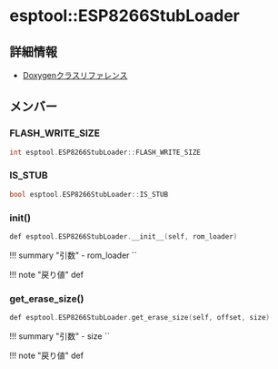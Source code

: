 # esptool::ESP8266StubLoader



## 詳細情報

- [Doxygenクラスリファレンス](https://lang-ship.com/reference/ESP32/latest/classesptool_1_1_e_s_p8266_stub_loader.html)

## メンバー

###  FLASH_WRITE_SIZE

```c
int esptool.ESP8266StubLoader::FLASH_WRITE_SIZE
```


###  IS_STUB

```c
bool esptool.ESP8266StubLoader::IS_STUB
```


### __init__()



```c
def esptool.ESP8266StubLoader.__init__(self, rom_loader)
```

!!! summary "引数"
	- rom_loader `` 

!!! note "戻り値"
	def



### get_erase_size()


 
```c
def esptool.ESP8266StubLoader.get_erase_size(self, offset, size)
```

!!! summary "引数"
	- size `` 

!!! note "戻り値"
	def




